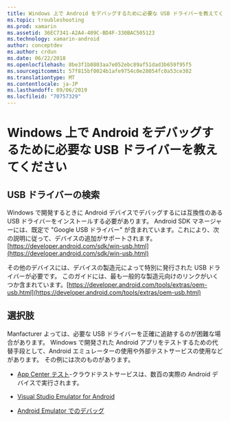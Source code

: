 ```yaml
---
title: Windows 上で Android をデバッグするために必要な USB ドライバーを教えてください
ms.topic: troubleshooting
ms.prod: xamarin
ms.assetid: 36EC7341-A2A4-409C-BD4F-330BAC505123
ms.technology: xamarin-android
author: conceptdev
ms.author: crdun
ms.date: 06/22/2018
ms.openlocfilehash: 8be3f1b8803aa7e052ebc89af51dad3b659f95f5
ms.sourcegitcommit: 57f815bf0024b1afe9754c0e28054fc0a53ce302
ms.translationtype: MT
ms.contentlocale: ja-JP
ms.lasthandoff: 09/06/2019
ms.locfileid: "70757329"
---
```

# <a name="what-usb-drivers-do-i-need-to-debug-android-on-windows"></a>Windows 上で Android をデバッグするために必要な USB ドライバーを教えてください

## <a name="finding-usb-drivers"></a>USB ドライバーの検索

Windows で開発するときに Android デバイスでデバッグするには互換性のある USB ドライバーをインストールする必要があります。 Android SDK マネージャーには、既定で "Google USB ドライバー" が含まれています。これにより、次の説明に従って、デバイスの追加がサポートされます。[https://developer.android.com/sdk/win-usb.html](https://developer.android.com/sdk/win-usb.html)

その他のデバイスには、デバイスの製造元によって特別に発行された USB ドライバーが必要です。 このガイドには、最も一般的な製造元向けのリンクがいくつか含まれています。[https://developer.android.com/tools/extras/oem-usb.html](https://developer.android.com/tools/extras/oem-usb.html)

## <a name="alternatives"></a>選択肢

Manfacturer よっては、必要な USB ドライバーを正確に追跡するのが困難な場合があります。 Windows で開発された Android アプリをテストするための代替手段として、Android エミュレーターの使用や外部テストサービスの使用などがあります。 その例には次のものがあります。

- [App Center テスト](https://docs.microsoft.com/appcenter/test-cloud/)-クラウドテストサービスは、数百の実際の Android デバイスで実行されます。

- [Visual Studio Emulator for Android](https://visualstudio.microsoft.com/vs/msft-android-emulator/)

- [Android Emulator でのデバッグ](~/android/deploy-test/debugging/debug-on-emulator.md)
